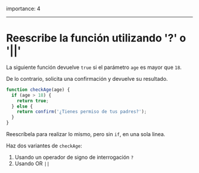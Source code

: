 importance: 4

---

# Reescribe la función utilizando '?' o '||'

La siguiente función devuelve `true` si el parámetro `age` es mayor que `18`.

De lo contrario, solicita una confirmación y devuelve su resultado.

```js
function checkAge(age) {
  if (age > 18) {
    return true;
  } else {
    return confirm('¿Tienes permiso de tus padres?');
  }
}
```

Reescríbela para realizar lo mismo, pero sin `if`, en una sola linea.

Haz dos variantes de `checkAge`:

1. Usando un operador de signo de interrogación `?`
2. Usando OR `||`
